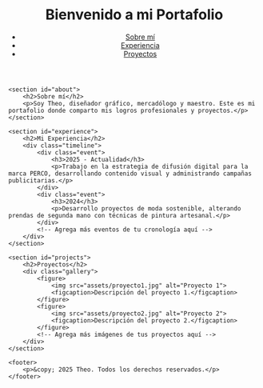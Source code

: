 <!DOCTYPE html>
<html lang="es">
<head>
    <meta charset="UTF-8">
    <meta name="viewport" content="width=device-width, initial-scale=1.0">
    <title>Portafolio de Theo</title>
    <link rel="stylesheet" href="styles.css">
</head>
<body>
    <header>
        <h1>Bienvenido a mi Portafolio</h1>
        <nav>
            <ul>
                <li><a href="#about">Sobre mí</a></li>
                <li><a href="#experience">Experiencia</a></li>
                <li><a href="#projects">Proyectos</a></li>
            </ul>
        </nav>
    </header>

    <section id="about">
        <h2>Sobre mí</h2>
        <p>Soy Theo, diseñador gráfico, mercadólogo y maestro. Este es mi portafolio donde comparto mis logros profesionales y proyectos.</p>
    </section>

    <section id="experience">
        <h2>Mi Experiencia</h2>
        <div class="timeline">
            <div class="event">
                <h3>2025 - Actualidad</h3>
                <p>Trabajo en la estrategia de difusión digital para la marca PERCO, desarrollando contenido visual y administrando campañas publicitarias.</p>
            </div>
            <div class="event">
                <h3>2024</h3>
                <p>Desarrollo proyectos de moda sostenible, alterando prendas de segunda mano con técnicas de pintura artesanal.</p>
            </div>
            <!-- Agrega más eventos de tu cronología aquí -->
        </div>
    </section>

    <section id="projects">
        <h2>Proyectos</h2>
        <div class="gallery">
            <figure>
                <img src="assets/proyecto1.jpg" alt="Proyecto 1">
                <figcaption>Descripción del proyecto 1.</figcaption>
            </figure>
            <figure>
                <img src="assets/proyecto2.jpg" alt="Proyecto 2">
                <figcaption>Descripción del proyecto 2.</figcaption>
            </figure>
            <!-- Agrega más imágenes de tus proyectos aquí -->
        </div>
    </section>

    <footer>
        <p>&copy; 2025 Theo. Todos los derechos reservados.</p>
    </footer>
</body>
</html>

